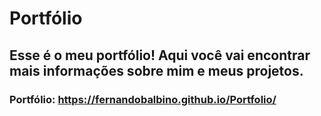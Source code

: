 # Portfólio
## Esse é o meu portfólio! Aqui você vai encontrar mais informações sobre mim e meus projetos. 
### Portfólio: https://fernandobalbino.github.io/Portfolio/
